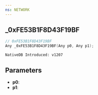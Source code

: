 ```yaml
---
ns: NETWORK
---
```

## _0xFE53B1F8D43F19BF

```c
// 0xFE53B1F8D43F19BF
Any _0xFE53B1F8D43F19BF(Any p0, Any p1);
```

```
NativeDB Introduced: v1207
```

## Parameters
* **p0**:
* **p1**:
